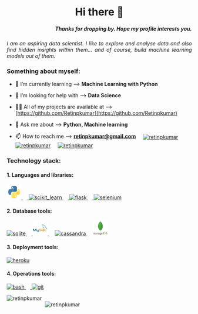 <h1 align="center">Hi there 👋 </h1>  <h5 align="right">Thanks for dropping by. Hope my profile interests you.</h5>
<i><p align="justify">I am an aspiring data scientist. I like to explore and analyse data and also find hidden insights within them...
  and of course, build machine learning models out of them.</p></i>

<h3 align="left"> Something about myself: </h3>

- 🌱 I’m currently learning --> **Machine Learning with Python**

- 🤝 I’m looking for help with --> **Data Science**

- 👨‍💻 All of my projects are available at --> [https://github.com/Retinpkumar](https://github.com/Retinpkumar)

- 💬 Ask me about --> **Python, Machine learning**

- 📫 How to reach me --> **retinpkumar@gmail.com** &nbsp;&nbsp;&nbsp; <a href="https://twitter.com/retinpkumar" target="blank"><img align="center" src="https://raw.githubusercontent.com/rahuldkjain/github-profile-readme-generator/master/src/images/icons/Social/twitter.svg" alt="retinpkumar" height="20" width="20" /></a> &nbsp;&nbsp;&nbsp; <a href="https://linkedin.com/in/retinpkumar" target="blank"><img align="center" src="https://raw.githubusercontent.com/rahuldkjain/github-profile-readme-generator/master/src/images/icons/Social/linked-in-alt.svg" alt="retinpkumar" height="20" width="20" /></a> &nbsp;&nbsp;&nbsp; <a href="https://kaggle.com/retinpkumar" target="blank"><img align="center" src="https://raw.githubusercontent.com/rahuldkjain/github-profile-readme-generator/master/src/images/icons/Social/kaggle.svg" alt="retinpkumar" height="20" width="20" /></a>

<h3 align="left">Technology stack:</h3> 
<h4 align="left">1. Languages and libraries:</h4>
<p align="left"> 
<a href="https://www.python.org" target="_blank"> <img src="https://raw.githubusercontent.com/devicons/devicon/master/icons/python/python-original.svg" alt="python" width="40" height="40"/> </a> &nbsp;&nbsp;&nbsp;<a href="https://scikit-learn.org/" target="_blank"> <img src="https://upload.wikimedia.org/wikipedia/commons/0/05/Scikit_learn_logo_small.svg" alt="scikit_learn" width="40" height="40"/> </a> &nbsp;&nbsp;&nbsp;<a href="https://flask.palletsprojects.com/" target="_blank"> <img src="https://www.vectorlogo.zone/logos/pocoo_flask/pocoo_flask-icon.svg" alt="flask" width="40" height="40"/> </a> &nbsp;&nbsp;&nbsp;<a href="https://www.selenium.dev" target="_blank"> <img src="https://raw.githubusercontent.com/detain/svg-logos/780f25886640cef088af994181646db2f6b1a3f8/svg/selenium-logo.svg" alt="selenium" width="40" height="40"/> </a>  
</p>

<h4 align="left">2. Database tools:</h4> 
<p align="left"> 
<a href="https://www.sqlite.org/" target="_blank"> <img src="https://www.vectorlogo.zone/logos/sqlite/sqlite-icon.svg" alt="sqlite" width="40" height="40"/> </a> &nbsp;&nbsp;&nbsp;<a href="https://www.mysql.com/" target="_blank"> <img src="https://raw.githubusercontent.com/devicons/devicon/master/icons/mysql/mysql-original-wordmark.svg" alt="mysql" width="40" height="40"/> </a> &nbsp;&nbsp;&nbsp; <a href="https://cassandra.apache.org/" target="_blank"> <img src="https://www.vectorlogo.zone/logos/apache_cassandra/apache_cassandra-icon.svg" alt="cassandra" width="40" height="40"/> </a>&nbsp;&nbsp;&nbsp; <a href="https://www.mongodb.com/" target="_blank"> <img src="https://raw.githubusercontent.com/devicons/devicon/master/icons/mongodb/mongodb-original-wordmark.svg" alt="mongodb" width="40" height="40"/> </a>
</p>

<h4 align="left">3. Deployment tools:</h4>
<p align="left"> 
<a href="https://heroku.com" target="_blank"> <img src="https://www.vectorlogo.zone/logos/heroku/heroku-icon.svg" alt="heroku" width="40" height="40"/> </a>
</p>

<h4 align="left">4. Operations tools:</h4>
<p align="left"> 
<a href="https://www.gnu.org/software/bash/" target="_blank"> <img src="https://www.vectorlogo.zone/logos/gnu_bash/gnu_bash-icon.svg" alt="bash" width="40" height="40"/> </a>  &nbsp;&nbsp;&nbsp;<a href="https://git-scm.com/" target="_blank"> <img src="https://www.vectorlogo.zone/logos/git-scm/git-scm-icon.svg" alt="git" width="40" height="40"/> </a> 
</p>
<p><img align="left" src="https://github-readme-streak-stats.herokuapp.com/?user=retinpkumar&" alt="retinpkumar" / width="400">
  <img align="right" src="https://github-readme-stats.vercel.app/api?username=retinpkumar&show_icons=true&locale=en" alt="retinpkumar" / width="400" >
</p>
